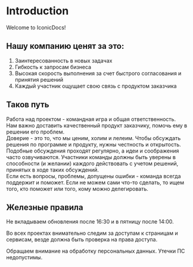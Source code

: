 # Introduction
 
Welcome to IconicDocs!

## Нашу компанию ценят за это:

1. Заинтересованность в новых задачах
2. Гибкость к запросам бизнеса
3. Высокая скорость выполнения за счет быстрого согласования и принятия решений
4. Каждый участник ощущает свою связь с продуктом заказчика

## Таков путь

Работа над проектом - командная игра и общая ответственность.  
Нам важно доставить качественный продукт заказчику, помочь ему в решении его проблем.  
Доверие - это то, что мы ценим, холим и лелеим.
Чтобы обсуждать решения по программе и продукту, нужны честность и открытость. Подобные обсуждения проходят регулярно, а идеи и соображения часто озвучиваются. Участники команды должны быть уверены в способности (и желании) каждого действовать с учетом решений, принятых в ходе таких обсуждений.  
Если есть вопросы, проблемы, допущены ошибки - команда всегда поддержит и поможет.
Если не можем сами что-то сделать, то ищем того, кто поможет или того, кому можно делегировать.  

## Железные правила

Не вкладываем обновления после 16:30 и в пятницу после 14:00.  

Во всех проектах внимательно следим за доступам к страницам и сервисам, везде должна быть проверка на права доступа.

Обращаем внимание на обработку персональных данных. Утечки ПС недопустимы.
